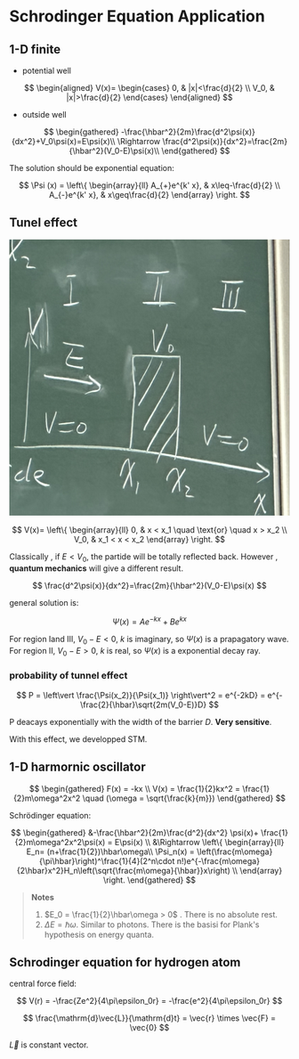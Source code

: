 # Schrodinger Equation Application

## 1-D finite

- potential well

$$
\begin{aligned}
    V(x)=
    \begin{cases}
        0, & |x|<\frac{d}{2} \\
        V_0, & |x|>\frac{d}{2}
    \end{cases}
\end{aligned}
$$

- outside well

$$
\begin{gathered}
-\frac{\hbar^2}{2m}\frac{d^2\psi(x)}{dx^2}+V_0\psi(x)=E\psi(x)\\
\Rightarrow \frac{d^2\psi(x)}{dx^2}=\frac{2m}{\hbar^2}(V_0-E)\psi(x)\\
\end{gathered}
$$

The solution should be exponential equation:

$$
\Psi (x) = 
\left\{
\begin{array}{ll}
    A_{+}e^{k' x}, & x\leq-\frac{d}{2} \\
    A_{-}e^{k' x}, & x\geq\frac{d}{2}
\end{array}
\right.
$$

## Tunel effect

![Tunel effect](https://raw.githubusercontent.com/dcldyhb/Freshman-Notes-Image-Host/main/202504181642705.png)

$$
V(x)=
\left\{
\begin{array}{ll}
    0, & x < x_1 \quad \text{or} \quad x > x_2 \\
    V_0, & x_1 < x < x_2
\end{array}
\right.
$$

Classically , if $E<V_0$, the partide will be totally reflected back.
However , **quantum mechanics** will give a different result.


$$
\frac{d^2\psi(x)}{dx^2}=\frac{2m}{\hbar^2}(V_0-E)\psi(x)
$$

general solution is:

$$
\Psi (x) = Ae^{-k x} + Be^{k x}
$$

For region Ⅰand Ⅲ, $V_0 - E < 0$, $k$ is imaginary, so $\Psi(x)$ is a prapagatory wave.
For region Ⅱ, $V_0 - E > 0$, $k$ is real, so $\Psi(x)$ is a exponential decay ray.

### probability of tunnel effect

$$
P = \left\vert \frac{\Psi(x_2)}{\Psi(x_1)} \right\vert^2 = e^{-2kD} = e^{-\frac{2}{\hbar}\sqrt{2m(V_0-E)}D}
$$

P deacays exponentially with the width of the barrier $D$. **Very sensitive**.

With this effect, we developped STM.

## 1-D harmornic oscillator

$$
\begin{gathered}
    F(x) = -kx \\
    V(x) = \frac{1}{2}kx^2 = \frac{1}{2}m\omega^2x^2 \quad (\omega = \sqrt{\frac{k}{m}}) 
\end{gathered}
$$

Schrödinger equation:

$$
\begin{gathered}
    &-\frac{\hbar^2}{2m}\frac{d^2}{dx^2} \psi(x)+ \frac{1}{2}m\omega^2x^2\psi(x) = E\psi(x) \\
    &\Rightarrow  \left\{
\begin{array}{ll}
   E_n= (n+\frac{1}{2})\hbar\omega\\
   \Psi_n(x) = \left(\frac{m\omega}{\pi\hbar}\right)^\frac{1}{4}(2^n\cdot n!)e^{-\frac{m\omega}{2\hbar}x^2}H_n\left(\sqrt{\frac{m\omega}{\hbar}}x\right) \\
\end{array}
\right.
\end{gathered}
$$

> **Notes**
> 
> 1. $E_0 = \frac{1}{2}\hbar\omega > 0$ . There is no absolute rest.
> 2. $\Delta E = \hbar\omega$. Similar to photons. There is the basisi for Plank's hypothesis on energy quanta.

## Schrodinger equation for hydrogen atom

central force field:

$$
V(r) = -\frac{Ze^2}{4\pi\epsilon_0r} = -\frac{e^2}{4\pi\epsilon_0r}
$$

$$
\frac{\mathrm{d}\vec{L}}{\mathrm{d}t} = \vec{r} \times \vec{F} = \vec{0}
$$

$\vec{L}$ is constant vector.


